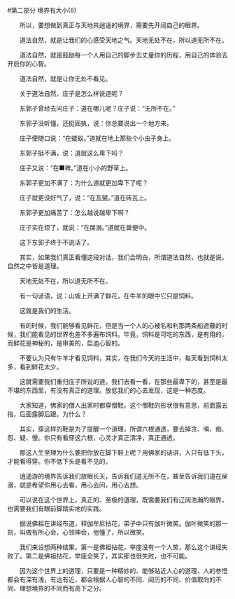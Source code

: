 #第二部分 境界有大小(6)

　　所以，要想做到真正与天地共逍遥的境界，需要先开阔自己的眼界。

　　道法自然，就是让我们的心感受天地之气。天地无处不在，所以道无所不在。

　　道法自然，就是鼓励每一个人用自己的脚步去丈量你的历程，用自己的体验去开启你的心智。

　　道法自然，就是让你无处不看见。

　　关于道法自然，庄子是怎么样说道呢？

　　东郭子曾经去问庄子：道在哪儿呢？庄子说：“无所不在。”

　　东郭子没听懂，还挺固执，说：你总要说出一个地方来。

　　庄子便随口说：“在蝼蚁。”道就在地上那些个小虫子身上。

　　东郭子挺不满，说：道就这么卑下吗？

　　庄子又说：“在■稗。”道在小小的野草上。

　　东郭子更加不满了：为什么道就更加卑下了呢？

　　庄子就更没好气了，说：“在瓦甓。”道在砖瓦上。

　　东郭子更加痛苦了：怎么越说越卑下啊？

　　庄子实在烦了，就说：“在屎溺。”道就在粪便中。

　　这下东郭子终于不说话了。

　　其实，如果我们真正看懂这段对话，我们会明白，所谓道法自然，也就是说，自然之中皆是道理。

　　天地无处不在，所以道无所不在。

　　有一句谚语，说：山坡上开满了鲜花，在牛羊的眼中它只是饲料。

　　这就是我们的生活。

　　有的时候，我们能够看见鲜花，但是当一个人的心被名和利那两条船遮蔽的时候，我们能看见的世界也差不多遍布饲料。毕竟，饲料是可吃的东西，是有用的，而鲜花是神秘的，是审美的，启迪心智的。

　　不要认为只有牛羊才看见饲料，其实，在我们今天的生活中，每天看到饲料太多，看到鲜花太少。

　　这就需要我们重归庄子所说的道。我们去看一看，在那些最卑下的，甚至是最不堪的东西里，有没有真正的道理。放低我们的心去发现，这是一种态度。

　　大家知道，佛家的僧人出家时都穿僧鞋。这个僧鞋的形状很有意思，前面露五指，后面露脚后跟。为什么？

　　其实，穿这样的鞋是为了提醒一个道理，所谓六根通透，要去掉贪、嗔、痴、怨、疑、慢。你只有看穿这六根，心灵才真正清净，真正通透。

　　那这人生至理为什么要把你放在脚下鞋上呢？用佛家的话讲，人只有低下头，才能看得穿。你不低下头是看不见的。

　　逍遥游的境界告诉我们放眼长天，告诉我们道无所不在，甚至告诉我们道在屎溺，就是希望你用心去看，用心去问，用心去想。

　　可以说在这个世界上，真正的、至极的道理，既需要我们有辽阔浩瀚的眼界，也需要我们有眼前脚踏实地的实践。

　　据说佛祖在讲经布道，释伽牟尼拈花，弟子中只有伽叶微笑。伽叶微笑的那一刻，叫做有所心会，心领神会，他懂了，所以微笑。

　　我们来设想两种结果，第一是佛祖拈花，举座没有一个人笑，那么这个讲经失败了。第二是佛祖拈花，举座全笑了，其实那也很失败，也不可能。

　　因为这个世界上的道理，只要是一种精妙的、能够贴近人心的道理，人的参悟都会有深有浅，有远有近，都会根据人心智的不同、阅历的不同、价值取向的不同、理想境界的不同而有高下之分。 